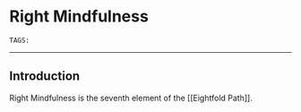 # Right Mindfulness
`TAGS:` 

---
## Introduction
Right Mindfulness is the seventh element of the [[Eightfold Path]]. 